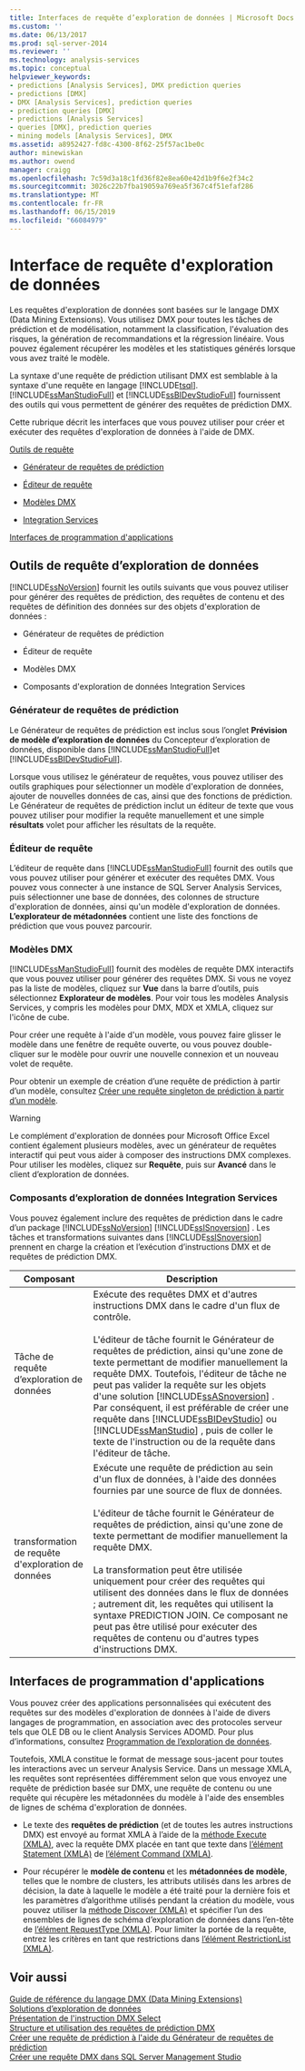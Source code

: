 ```yaml
---
title: Interfaces de requête d’exploration de données | Microsoft Docs
ms.custom: ''
ms.date: 06/13/2017
ms.prod: sql-server-2014
ms.reviewer: ''
ms.technology: analysis-services
ms.topic: conceptual
helpviewer_keywords:
- predictions [Analysis Services], DMX prediction queries
- predictions [DMX]
- DMX [Analysis Services], prediction queries
- prediction queries [DMX]
- predictions [Analysis Services]
- queries [DMX], prediction queries
- mining models [Analysis Services], DMX
ms.assetid: a8952427-fd8c-4300-8f62-25f57ac1be0c
author: minewiskan
ms.author: owend
manager: craigg
ms.openlocfilehash: 7c59d3a18c1fd36f82e8ea60e42d1b9f6e2f34c2
ms.sourcegitcommit: 3026c22b7fba19059a769ea5f367c4f51efaf286
ms.translationtype: MT
ms.contentlocale: fr-FR
ms.lasthandoff: 06/15/2019
ms.locfileid: "66084979"
---
```

# <a name="data-mining-query-interfaces"></a>Interface de requête d'exploration de données
  Les requêtes d'exploration de données sont basées sur le langage DMX (Data Mining Extensions). Vous utilisez DMX pour toutes les tâches de prédiction et de modélisation, notamment la classification, l'évaluation des risques, la génération de recommandations et la régression linéaire. Vous pouvez également récupérer les modèles et les statistiques générés lorsque vous avez traité le modèle.  
  
 La syntaxe d'une requête de prédiction utilisant DMX est semblable à la syntaxe d'une requête en langage [!INCLUDE[tsql](../../includes/tsql-md.md)]. [!INCLUDE[ssManStudioFull](../../includes/ssmanstudiofull-md.md)] et [!INCLUDE[ssBIDevStudioFull](../../includes/ssbidevstudiofull-md.md)] fournissent des outils qui vous permettent de générer des requêtes de prédiction DMX.  
  
 Cette rubrique décrit les interfaces que vous pouvez utiliser pour créer et exécuter des requêtes d'exploration de données à l'aide de DMX.  
  
 [Outils de requête](#bkmk_Tools)  
  
-   [Générateur de requêtes de prédiction](#bkmk_Builder)  
  
-   [Éditeur de requête](#bkmk_QueryEditor)  
  
-   [Modèles DMX](#bkmk_Templates)  
  
-   [Integration Services](#bkmk_SSIS)  
  
 [Interfaces de programmation d'applications](#bkmk_API)  
  
##  <a name="bkmk_Tools"></a> Outils de requête d’exploration de données  
 [!INCLUDE[ssNoVersion](../../includes/ssnoversion-md.md)] fournit les outils suivants que vous pouvez utiliser pour générer des requêtes de prédiction, des requêtes de contenu et des requêtes de définition des données sur des objets d'exploration de données :  
  
-   Générateur de requêtes de prédiction  
  
-   Éditeur de requête  
  
-   Modèles DMX  
  
-   Composants d'exploration de données Integration Services  
  
###  <a name="bkmk_Builder"></a> Générateur de requêtes de prédiction  
 Le Générateur de requêtes de prédiction est inclus sous l’onglet **Prévision de modèle d’exploration de données** du Concepteur d’exploration de données, disponible dans [!INCLUDE[ssManStudioFull](../../includes/ssmanstudiofull-md.md)]et [!INCLUDE[ssBIDevStudioFull](../../includes/ssbidevstudiofull-md.md)].  
  
 Lorsque vous utilisez le générateur de requêtes, vous pouvez utiliser des outils graphiques pour sélectionner un modèle d'exploration de données, ajouter de nouvelles données de cas, ainsi que des fonctions de prédiction. Le Générateur de requêtes de prédiction inclut un éditeur de texte que vous pouvez utiliser pour modifier la requête manuellement et une simple **résultats** volet pour afficher les résultats de la requête.  
  
###  <a name="bkmk_QueryEditor"></a> Éditeur de requête  
 L’éditeur de requête dans [!INCLUDE[ssManStudioFull](../../includes/ssmanstudiofull-md.md)] fournit des outils que vous pouvez utiliser pour générer et exécuter des requêtes DMX. Vous pouvez vous connecter à une instance de SQL Server Analysis Services, puis sélectionner une base de données, des colonnes de structure d'exploration de données, ainsi qu'un modèle d'exploration de données. **L’explorateur de métadonnées** contient une liste des fonctions de prédiction que vous pouvez parcourir.  
  
###  <a name="bkmk_Templates"></a> Modèles DMX  
 [!INCLUDE[ssManStudioFull](../../includes/ssmanstudiofull-md.md)] fournit des modèles de requête DMX interactifs que vous pouvez utiliser pour générer des requêtes DMX. Si vous ne voyez pas la liste de modèles, cliquez sur **Vue** dans la barre d’outils, puis sélectionnez **Explorateur de modèles**. Pour voir tous les modèles Analysis Services, y compris les modèles pour DMX, MDX et XMLA, cliquez sur l'icône de cube.  
  
 Pour créer une requête à l'aide d'un modèle, vous pouvez faire glisser le modèle dans une fenêtre de requête ouverte, ou vous pouvez double-cliquer sur le modèle pour ouvrir une nouvelle connexion et un nouveau volet de requête.  
  
 Pour obtenir un exemple de création d’une requête de prédiction à partir d’un modèle, consultez [Créer une requête singleton de prédiction à partir d’un modèle](create-a-singleton-prediction-query-from-a-template.md).  
  
> [!WARNING]  
>  Le complément d'exploration de données pour Microsoft Office Excel contient également plusieurs modèles, avec un générateur de requêtes interactif qui peut vous aider à composer des instructions DMX complexes. Pour utiliser les modèles, cliquez sur **Requête**, puis sur **Avancé** dans le client d’exploration de données.  
  
###  <a name="bkmk_SSIS"></a> Composants d’exploration de données Integration Services  
 Vous pouvez également inclure des requêtes de prédiction dans le cadre d’un package [!INCLUDE[ssNoVersion](../../includes/ssnoversion-md.md)] [!INCLUDE[ssISnoversion](../../includes/ssisnoversion-md.md)] . Les tâches et transformations suivantes dans [!INCLUDE[ssISnoversion](../../includes/ssisnoversion-md.md)] prennent en charge la création et l’exécution d’instructions DMX et de requêtes de prédiction DMX.  
  
|Composant|Description|  
|---------------|-----------------|  
|Tâche de requête d’exploration de données|Exécute des requêtes DMX et d'autres instructions DMX dans le cadre d'un flux de contrôle.<br /><br /> L'éditeur de tâche fournit le Générateur de requêtes de prédiction, ainsi qu'une zone de texte permettant de modifier manuellement la requête DMX. Toutefois, l'éditeur de tâche ne peut pas valider la requête sur les objets d'une solution [!INCLUDE[ssASnoversion](../../includes/ssasnoversion-md.md)] . Par conséquent, il est préférable de créer une requête dans [!INCLUDE[ssBIDevStudio](../../includes/ssbidevstudio-md.md)] ou [!INCLUDE[ssManStudio](../../includes/ssmanstudio-md.md)] , puis de coller le texte de l'instruction ou de la requête dans l'éditeur de tâche.|  
|transformation de requête d'exploration de données|Exécute une requête de prédiction au sein d'un flux de données, à l'aide des données fournies par une source de flux de données.<br /><br /> L'éditeur de tâche fournit le Générateur de requêtes de prédiction, ainsi qu'une zone de texte permettant de modifier manuellement la requête DMX.<br /><br /> La transformation peut être utilisée uniquement pour créer des requêtes qui utilisent des données dans le flux de données ; autrement dit, les requêtes qui utilisent la syntaxe PREDICTION JOIN. Ce composant ne peut pas être utilisé pour exécuter des requêtes de contenu ou d'autres types d'instructions DMX.|  
  
##  <a name="bkmk_API"></a> Interfaces de programmation d'applications  
 Vous pouvez créer des applications personnalisées qui exécutent des requêtes sur des modèles d'exploration de données à l'aide de divers langages de programmation, en association avec des protocoles serveur tels que OLE DB ou le client Analysis Services ADOMD. Pour plus d’informations, consultez [Programmation de l’exploration de données](../dev-guide/data-mining-programming.md).  
  
 Toutefois, XMLA constitue le format de message sous-jacent pour toutes les interactions avec un serveur Analysis Service. Dans un message XMLA, les requêtes sont représentées différemment selon que vous envoyez une requête de prédiction basée sur DMX, une requête de contenu ou une requête qui récupère les métadonnées du modèle à l'aide des ensembles de lignes de schéma d'exploration de données.  
  
-   Le texte des **requêtes de prédiction** (et de toutes les autres instructions DMX) est envoyé au format XMLA à l’aide de la [méthode Execute &#40;XMLA&#41;](https://docs.microsoft.com/bi-reference/xmla/xml-elements-methods-execute), avec la requête DMX placée en tant que texte dans [l’élément Statement &#40;XMLA&#41;](https://docs.microsoft.com/bi-reference/xmla/xml-elements-commands/statement-element-xmla) de [l’élément Command &#40;XMLA&#41;](https://docs.microsoft.com/bi-reference/xmla/xml-elements-properties/command-element-xmla).  
  
-   Pour récupérer le **modèle de contenu** et les **métadonnées de modèle**, telles que le nombre de clusters, les attributs utilisés dans les arbres de décision, la date à laquelle le modèle a été traité pour la dernière fois et les paramètres d’algorithme utilisés pendant la création du modèle, vous pouvez utiliser la [méthode Discover &#40;XMLA&#41;](https://docs.microsoft.com/bi-reference/xmla/xml-elements-methods-discover) et spécifier l’un des ensembles de lignes de schéma d’exploration de données dans l’en-tête de [l’élément RequestType &#40;XMLA&#41;](https://docs.microsoft.com/bi-reference/xmla/xml-elements-properties/type-element-xmla). Pour limiter la portée de la requête, entrez les critères en tant que restrictions dans [l’élément RestrictionList &#40;XMLA&#41;](https://docs.microsoft.com/bi-reference/xmla/xml-elements-properties/restrictionlist-element-xmla).  
  
## <a name="see-also"></a>Voir aussi  
 [Guide de référence du langage DMX &#40;Data Mining Extensions&#41;](/sql/dmx/data-mining-extensions-dmx-reference)   
 [Solutions d’exploration de données](data-mining-solutions.md)   
 [Présentation de l'instruction DMX Select](/sql/dmx/understanding-the-dmx-select-statement)   
 [Structure et utilisation des requêtes de prédiction DMX](/sql/dmx/structure-and-usage-of-dmx-prediction-queries)   
 [Créer une requête de prédiction à l'aide du Générateur de requêtes de prédiction](create-a-prediction-query-using-the-prediction-query-builder.md)   
 [Créer une requête DMX dans SQL Server Management Studio](create-a-dmx-query-in-sql-server-management-studio.md)  
  
  
